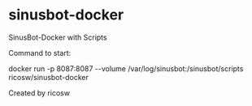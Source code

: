 # sinusbot-docker

SinusBot-Docker with Scripts

Command to start:

docker run -p 8087:8087 --volume /var/log/sinusbot:/sinusbot/scripts ricosw/sinusbot-docker

Created by ricosw

